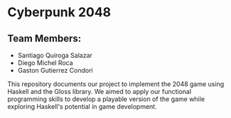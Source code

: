 # Cyberpunk 2048

## Team Members:

- Santiago Quiroga Salazar
- Diego Michel Roca
- Gaston Gutierrez Condori

This repository documents our project to implement the 2048 game using Haskell and the Gloss library. We aimed to apply our functional programming skills to develop a playable version of the game while exploring Haskell's potential in game development.
